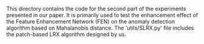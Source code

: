  This directory contains the code for the second part of the experiments presented in our paper. It is primarily used to test the enhancement effect of the Feature Enhancement Network (FEN) on the anomaly detection algorithm based on Mahalanobis distance. The 'utils/SLRX.py' file includes the patch-based LRX algorithm designed by us.